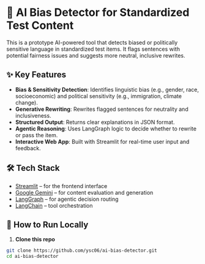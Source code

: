 # 🧠 AI Bias Detector for Standardized Test Content

This is a prototype AI-powered tool that detects biased or politically sensitive language in standardized test items. It flags sentences with potential fairness issues and suggests more neutral, inclusive rewrites.

## ✨ Key Features

- **Bias & Sensitivity Detection**: Identifies linguistic bias (e.g., gender, race, socioeconomic) and political sensitivity (e.g., immigration, climate change).
- **Generative Rewriting**: Rewrites flagged sentences for neutrality and inclusiveness.
- **Structured Output**: Returns clear explanations in JSON format.
- **Agentic Reasoning**: Uses LangGraph logic to decide whether to rewrite or pass the item.
- **Interactive Web App**: Built with Streamlit for real-time user input and feedback.

## 🛠️ Tech Stack

- [Streamlit](https://streamlit.io/) – for the frontend interface
- [Google Gemini](https://ai.google.dev) – for content evaluation and generation
- [LangGraph](https://github.com/langchain-ai/langgraph) – for agentic decision routing
- [LangChain](https://www.langchain.com/) – tool orchestration

## 🚀 How to Run Locally

1. **Clone this repo**

```bash
git clone https://github.com/ysc06/ai-bias-detector.git
cd ai-bias-detector
